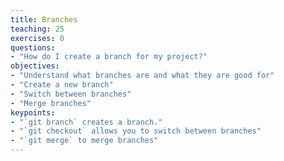 ```yaml
---
title: Branches
teaching: 25
exercises: 0
questions:
- "How do I create a branch for my project?"
objectives:
- "Understand what branches are and what they are good for"
- "Create a new branch"
- "Switch between branches"
- "Merge branches"
keypoints:
- "`git branch` creates a branch."
- "`git checkout` allows you to switch between branches"
- "`git merge` to merge branches"
---
```


